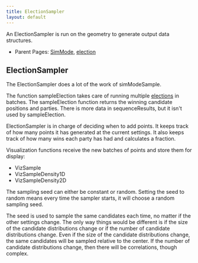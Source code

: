 ```yaml
---
title: ElectionSampler
layout: default
---
```


An ElectionSampler is run on the geometry to generate output data structures.

- Parent Pages: [SimMode](simMode.md), [election](election.md)

## ElectionSampler

The ElectionSampler does a lot of the work of simModeSample.

The function sampleElection takes care of running multiple [elections](election.md) in batches. The sampleElection function returns the winning candidate positions and parties. There is more data in sequenceResults, but it isn't used by sampleElection.

ElectionSampler is in charge of deciding when to add points. It keeps track of how many points it has generated at the current settings. It also keeps track of how many wins each party has had and calculates a fraction.

Visualization functions receive the new batches of points and store them for display:

* VizSample
* VizSampleDensity1D
* VizSampleDensity2D

The sampling seed can either be constant or random. Setting the seed to random means every time the sampler starts, it will choose a random sampling seed. 

The seed is used to sample the same candidates each time, no matter if the other settings change. The only way things would be different is if the size of the candidate distributions change or if the number of candidate distributions change. Even if the size of the candidate distributions change, the same candidates will be sampled relative to the center. If the number of candidate distributions change, then there will be correlations, though complex.



